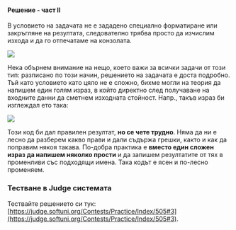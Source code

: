 #### Решение - част II

В условието на задачата не е зададено специално форматиране или закръгляне на резултата, следователно трябва просто да изчислим изхода и да го отпечатаме на конзолата. 

![](/assets/chapter-2-2-images/04.Money-04.png)

Нека обърнем внимание на нещо, което важи за всички задачи от този тип: разписано по този начин, решението на задачата е доста подробно. Тъй като условието като цяло не е сложно, бихме могли на теория да напишем един голям израз, в който директно след получаване на входните данни да сметнем изходната стойност. Напр., такъв израз би изглеждал ето така: 

![](/assets/chapter-2-2-images/04.Money-05.png)

Този код би дал правилен резултат, **но се чете трудно**. Няма да ни е лесно да разберем какво прави и дали съдържа грешки, както и как да поправим някоя такава. По-добра практика е **вместо един сложен израз да напишем няколко прости** и да запишем резултатите от тях в променливи със подходящи имена. Така кодът е ясен и по-лесно променяем. 

### Тестване в Judge системата

Тествайте решението си тук: [https://judge.softuni.org/Contests/Practice/Index/505#3](https://judge.softuni.org/Contests/Practice/Index/505#3).